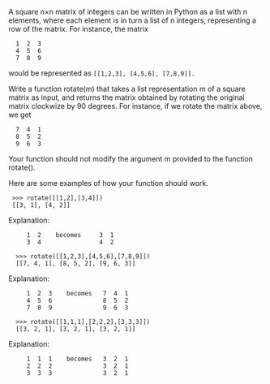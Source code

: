A square n×n matrix of integers can be written in Python as a list with n elements, where each element is in turn a list of n integers, representing a row of the matrix. For instance, the matrix
```
  1  2  3
  4  5  6
  7  8  9
 ``` 
would be represented as ```[[1,2,3], [4,5,6], [7,8,9]].```

Write a function rotate(m) that takes a list representation m of a square matrix as input, and returns the matrix obtained by rotating the original matrix clockwize by 90 degrees. For instance, if we rotate the matrix above, we get
```
  7  4  1
  8  5  2
  9  6  3
```
Your function should not modify the argument m provided to the function rotate().

Here are some examples of how your function should work.

 ```
  >>> rotate([[1,2],[3,4]])
  [[3, 1], [4, 2]]
```
Explanation:
```
     1  2    becomes     3  1
     3  4                4  2
  ```

``` 
  >>> rotate([[1,2,3],[4,5,6],[7,8,9]])
  [[7, 4, 1], [8, 5, 2], [9, 6, 3]]
```
Explanation:
```
     1  2  3    becomes   7  4  1
     4  5  6              8  5  2
     7  8  9              9  6  3
 ``` 
```
  >>> rotate([[1,1,1],[2,2,2],[3,3,3]])
  [[3, 2, 1], [3, 2, 1], [3, 2, 1]]
```
Explanation:
```
     1  1  1    becomes   3  2  1
     2  2  2              3  2  1
     3  3  3              3  2  1
 ``` 

